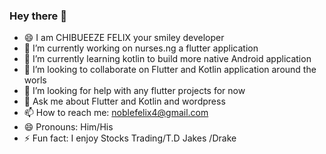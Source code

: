 ### Hey there 👋
- 😄 I am CHIBUEEZE FELIX your smiley developer
- 🔭 I’m currently working on nurses.ng a flutter application
- 🌱 I’m currently learning kotlin to build more native Android application
- 👯 I’m looking to collaborate on Flutter and Kotlin application around the worls
- 🤔 I’m looking for help with any flutter projects for now
- 💬 Ask me about Flutter and Kotlin and wordpress   
- 📫 How to reach me: noblefelix4@gmail.com
- 😄 Pronouns: Him/His
- ⚡ Fun fact: I enjoy Stocks Trading/T.D Jakes /Drake 
<!--
**leadpresence/leadpresence** is a ✨ _special_ ✨ repository because its `README.md` (this file) appears on your GitHub profile.

Here are some ideas to get you started:

-->
